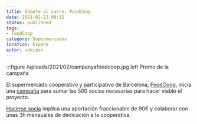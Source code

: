 ```yaml
---
title: Súbete al carro, FoodCoop
date: 2021-02-23 09:15
status: published
tags:
- FoodCoop
category: Supermercados
location: España
autor: vokimon
---
```


:::figure /uploads/2021/02/campanyafoodcoop.jpg left
	Promo de la campaña

El supermercado cooperativo y participativo de Barcelona, [FoodCoop],
inicia una [campaña] para sumar las 500 socias necesarias para hacer
viable el proyecto.

[Hacerse socia] implica una aportación fraccionable de 90€
y colaborar con unas 3h mensuales de dedicación a la cooperativa.


[FoodCoop]: http://foodcoopbcn.cat
[campaña]: https://twitter.com/foodcoopbcn/status/1361616642795569160?s=28
[Hacerse socia]: http://foodcoopbcn.cat/festesocia



